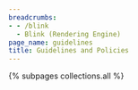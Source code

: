 ```yaml
---
breadcrumbs:
- - /blink
  - Blink (Rendering Engine)
page_name: guidelines
title: Guidelines and Policies
---
```


{% subpages collections.all %}
